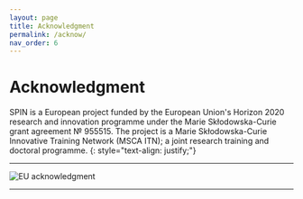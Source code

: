 ```yaml
---
layout: page
title: Acknowledgment
permalink: /acknow/
nav_order: 6
---
```


# Acknowledgment

SPIN is a European project funded by the European Union's Horizon 2020 research and innovation programme under the Marie Skłodowska-Curie grant agreement № 955515. The project is a Marie Skłodowska-Curie Innovative Training Network (MSCA ITN); a joint research training and doctoral programme. 
{: style="text-align: justify;"}

---
![EU acknowledgment](/assets/images/H2020_acknowledgment.png)

---





